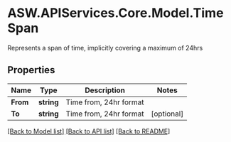 # ASW.APIServices.Core.Model.TimeSpan
Represents a span of time, implicitly covering a maximum of 24hrs
## Properties

Name | Type | Description | Notes
------------ | ------------- | ------------- | -------------
**From** | **string** | Time from, 24hr format | 
**To** | **string** | Time from, 24hr format | [optional] 

[[Back to Model list]](../README.md#documentation-for-models) [[Back to API list]](../README.md#documentation-for-api-endpoints) [[Back to README]](../README.md)

